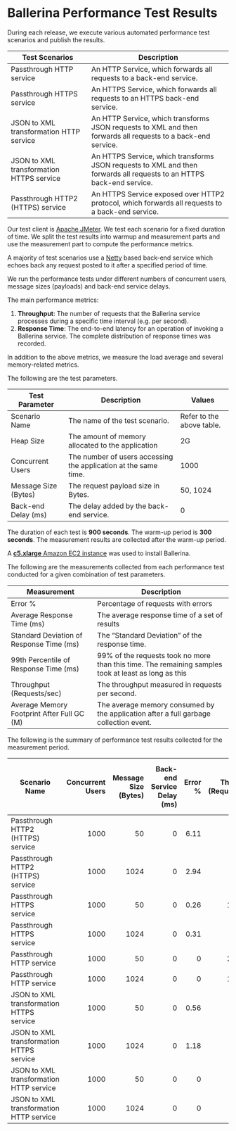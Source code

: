 # Ballerina Performance Test Results

During each release, we execute various automated performance test scenarios and publish the results.

| Test Scenarios | Description |
| --- | --- |
| Passthrough HTTP service | An HTTP Service, which forwards all requests to a back-end service. |
| Passthrough HTTPS service | An HTTPS Service, which forwards all requests to an HTTPS back-end service. |
| JSON to XML transformation HTTP service | An HTTP Service, which transforms JSON requests to XML and then forwards all requests to a back-end service. |
| JSON to XML transformation HTTPS service | An HTTPS Service, which transforms JSON requests to XML and then forwards all requests to an HTTPS back-end service. |
| Passthrough HTTP2 (HTTPS) service | An HTTPS Service exposed over HTTP2 protocol, which forwards all requests to a back-end service. |

Our test client is [Apache JMeter](https://jmeter.apache.org/index.html). We test each scenario for a fixed duration of
time. We split the test results into warmup and measurement parts and use the measurement part to compute the
performance metrics.

A majority of test scenarios use a [Netty](https://netty.io/) based back-end service which echoes back any request
posted to it after a specified period of time.

We run the performance tests under different numbers of concurrent users, message sizes (payloads) and back-end service
delays.

The main performance metrics:

1. **Throughput**: The number of requests that the Ballerina service processes during a specific time interval (e.g. per second).
2. **Response Time**: The end-to-end latency for an operation of invoking a Ballerina service. The complete distribution of response times was recorded.

In addition to the above metrics, we measure the load average and several memory-related metrics.

The following are the test parameters.

| Test Parameter | Description | Values |
| --- | --- | --- |
| Scenario Name | The name of the test scenario. | Refer to the above table. |
| Heap Size | The amount of memory allocated to the application | 2G |
| Concurrent Users | The number of users accessing the application at the same time. | 1000 |
| Message Size (Bytes) | The request payload size in Bytes. | 50, 1024 |
| Back-end Delay (ms) | The delay added by the back-end service. | 0 |

The duration of each test is **900 seconds**. The warm-up period is **300 seconds**.
The measurement results are collected after the warm-up period.

A [**c5.xlarge** Amazon EC2 instance](https://aws.amazon.com/ec2/instance-types/) was used to install Ballerina.

The following are the measurements collected from each performance test conducted for a given combination of
test parameters.

| Measurement | Description |
| --- | --- |
| Error % | Percentage of requests with errors |
| Average Response Time (ms) | The average response time of a set of results |
| Standard Deviation of Response Time (ms) | The “Standard Deviation” of the response time. |
| 99th Percentile of Response Time (ms) | 99% of the requests took no more than this time. The remaining samples took at least as long as this |
| Throughput (Requests/sec) | The throughput measured in requests per second. |
| Average Memory Footprint After Full GC (M) | The average memory consumed by the application after a full garbage collection event. |

The following is the summary of performance test results collected for the measurement period.

|  Scenario Name | Concurrent Users | Message Size (Bytes) | Back-end Service Delay (ms) | Error % | Throughput (Requests/sec) | Average Response Time (ms) | Standard Deviation of Response Time (ms) | 99th Percentile of Response Time (ms) | Ballerina GC Throughput (%) | Average Ballerina Memory Footprint After Full GC (M) |
|---|---:|---:|---:|---:|---:|---:|---:|---:|---:|---:|
|  Passthrough HTTP2 (HTTPS) service | 1000 | 50 | 0 | 6.11 | 6584.49 | 150.79 | 215.73 | 1007 | 98.28 | 25.843 |
|  Passthrough HTTP2 (HTTPS) service | 1000 | 1024 | 0 | 2.94 | 8482.23 | 116.21 | 173.29 | 935 | 98.08 | 25.896 |
|  Passthrough HTTPS service | 1000 | 50 | 0 | 0.26 | 11491.14 | 82.74 | 1540.16 | 23 | 88.7 | 1436.236 |
|  Passthrough HTTPS service | 1000 | 1024 | 0 | 0.31 | 9294.77 | 102.41 | 1679.62 | 33 | 88.45 | 1436.976 |
|  Passthrough HTTP service | 1000 | 50 | 0 | 0 | 20151.32 | 49.55 | 25.72 | 154 | 96.43 |  |
|  Passthrough HTTP service | 1000 | 1024 | 0 | 0 | 19107.29 | 52.25 | 25.49 | 154 | 96.55 |  |
|  JSON to XML transformation HTTPS service | 1000 | 50 | 0 | 0.56 | 5374.43 | 176.88 | 2249.26 | 59 | 70.85 | 1651.044 |
|  JSON to XML transformation HTTPS service | 1000 | 1024 | 0 | 1.18 | 2848.24 | 339.23 | 3064.86 | 30079 | 62.38 | 1784.69 |
|  JSON to XML transformation HTTP service | 1000 | 50 | 0 | 0 | 13512.2 | 73.91 | 19.71 | 133 | 92.84 | 25.251 |
|  JSON to XML transformation HTTP service | 1000 | 1024 | 0 | 0 | 9631.32 | 103.72 | 21.83 | 163 | 91.67 | 25.315 |

